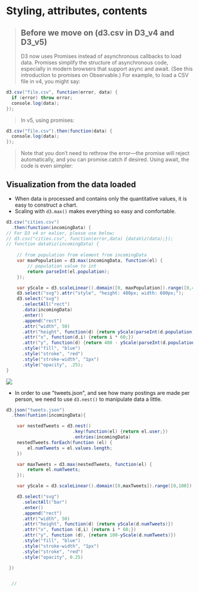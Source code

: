 # Styling, attributes, contents

> ## Before we move on (d3.csv in D3_v4 and D3_v5)
> D3 now uses Promises instead of asynchronous callbacks to load data. Promises simplify the structure of asynchronous code, especially in modern browsers that support async and await. (See this introduction to promises on Observable.) For example, to load a CSV file in v4, you might say:

```java
d3.csv("file.csv", function(error, data) {
  if (error) throw error;
  console.log(data);
});
```

> In v5, using promises:

```java
d3.csv("file.csv").then(function(data) {
  console.log(data);
});
```
> Note that you don’t need to rethrow the error—the promise will reject automatically, and you can promise.catch if desired. Using await, the code is even simpler:


## Visualization from the data loaded

- When data is processed and contains only the quantitative values, it is easy to construct a chart.
- Scaling with `d3.max()` makes everything so easy and comfortable.

```java
d3.csv("cities.csv")
  .then(function(incomingData) {
// For D3 v4 or ealier, please use below;
// d3.csv("cities.csv", function(error,data) {dataViz(data);});
// function dataViz(incomingData) {
    
    // from population from element from incomingData 
	var maxPopulation = d3.max(incomingData, function(el) {
		// population value to int
		return parseInt(el.population);
	});

	var yScale = d3.scaleLinear().domain([0, maxPopulation]).range([0,460]);
	d3.select("svg").attr("style", "height: 480px; width: 600px;");
	d3.select("svg")
	  .selectAll("rect")
	  .data(incomingData)
	  .enter()
	  .append("rect")
	  .attr("width", 50)
	  .attr("height", function(d) {return yScale(parseInt(d.population));})
	  .attr("x", function(d,i) {return i * 60;})
	  .attr("y", function(d) {return 480 - yScale(parseInt(d.population));})
	  .style("fill", "blue")
	  .style("stroke", "red")
	  .style("stroke-width", "1px")
	  .style("opacity", .25);
}

```
![](Color_Figures/Part_1/2-21.jpg)


- In order to use "tweets.json", and see how many postings are made per person, we need to use `d3.nest()` to manipulate data a little.

```java
d3.json("tweets.json")
  .then(funtion(incomingData){

  	var nestedTweets = d3.nest()
  	                     .key(function(el) {return el.user;})
  	                     .entries(incomingData)
    nestedTweets.forEach(function (el) {
    	el.numTweets = el.values.length;
    })

    var maxTweets = d3.max(nestedTweets, function(el) {
    	return el.numTweets;
    });

    var yScale = d3.scaleLinear().domain([0,maxTweets]).range([0,100])

    d3.select("svg")
      .selectAll("bar")
      .enter()
      .append("rect")
      .attr("width", 50)
      .attr("height", function(d) {return yScale(d.numTweets)})
      .attr("x", function (d,i) {return i * 60;})
      .attr("y", function (d), {return 100-yScale(d.numTweets)})
      .style("fill", "blue")
      .style("stroke-width", "1px")
      .style("stroke", "red")
      .style("opacity", 0.25)

 })


  //
```